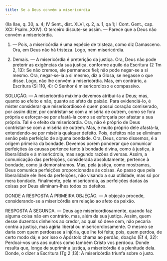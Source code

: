```yaml
---
title: Se a Deus convém a misericórdia
---
```


(IIa IIae, q. 30, a. 4; IV Sent., dist. XLVI, q. 2, a. 1, qa 1; I Cont. Gent., cap. XCI: Psalm.,XXIV).
  O terceiro discute-se assim. — Parece que a Deus não convém a misericórdia.  

1. — Pois, a misericórdia é uma espécie de tristeza, como diz Damasceno. Ora, em Deus não há tristeza. Logo, nem misericórdia.  

2. Demais. — A misericórdia é preterição da justiça. Ora, Deus não pode preterir as exigências da sua justiça, conforme aquilo da Escritura (2 Tm 2, 13): Se não cremos, ele permanece fiel; não pode negar-se a si mesmo. Ora, negar-se-ia a si mesmo, diz a Glosa, se negasse o que disse. Logo, não lhe convém a misericórdia.  Mas, em contrário, a Escritura (Sl 110, 4): O Senhor é misericordioso e compassivo.  

SOLUÇÃO. — A misericórdia máxima devemos atribuí-la a Deus; mas, quanto ao efeito e não, quanto ao afeto da paixão. Para evidenciá-lo, é mister considerar que misericordioso é quem possui coração comiserado, por assim dizer, por contristar-se com a miséria de outrem, como se fora própria e esforçar-se por afastá-la como se esforçaria por afastar a sua própria. Tal é o efeito da misericórdia. Ora, não é próprio de Deus contristar-se com a miséria de outrem. Mas, é muito próprio dele afastá-la, entendendo-se por miséria qualquer defeito. Pois, defeitos não se eliminam senão pela perfeição de alguma bondade. Ora, Deus, como dissemos, é a origem primeira da bondade.  Devemos porém ponderar que comunicar perfeições às causas pertence tanto à bondade divina, como à justiça, à liberalidade e à misericórdia, mas segundo razões diversas. Assim, a comunicação das perfeições, considerada absolutamente, pertence à bondade, como já demonstramos. Mas, pela justiça, como mostramos, Deus comunica perfeições proporcionadas às coisas. Ao passo que pela liberalidade ele lhes da perfeições, não visando a sua utilidade, mas só por mera bondade. Finalmente, pela misericórdia, as perfeições dadas às coisas por Deus eliminam-lhes todos os defeitos.  

DONDE A RESPOSTA À PRIMEIRA OBJEÇÃO. — A objeção procede, considerando-se a misericórdia em relação ao afeto da paixão.  

RESPOSTA À SEGUNDA. — Deus age misericordiosamente, quando faz alguma coisa não em contrário, mas, além da sua justiça. Assim, quem desse duzentos dinheiros ao credor, ao qual só deve cem, não pecaria contra a justiça, mas agiria liberal ou misericordiosamente. O mesmo se daria com quem perdoasse a injúria, que lhe foi feita; pois, quem perdoa, de certo modo dá; e por isso o Apóstolo chama ao perdão, doação (Ef 4, 32): Perdoai-vos uns aos outros como também Cristo vos perdoou. Donde resulta que, longe de suprimir a justiça, a misericórdia é a plenitude dela. Donde, o dizer a Escritura (Tg 2 ,13): A misericórdia triunfa sobre o justo.